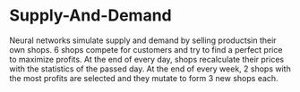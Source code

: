 # Supply-And-Demand

Neural networks simulate supply and demand by selling productsin their own shops.
6 shops compete for customers and try to find a perfect price to maximize profits.
At the end of every day, shops recalculate their prices with the statistics of the passed day.
At the end of every week, 2 shops with the most profits are selected and they mutate to form 3 new shops each.
